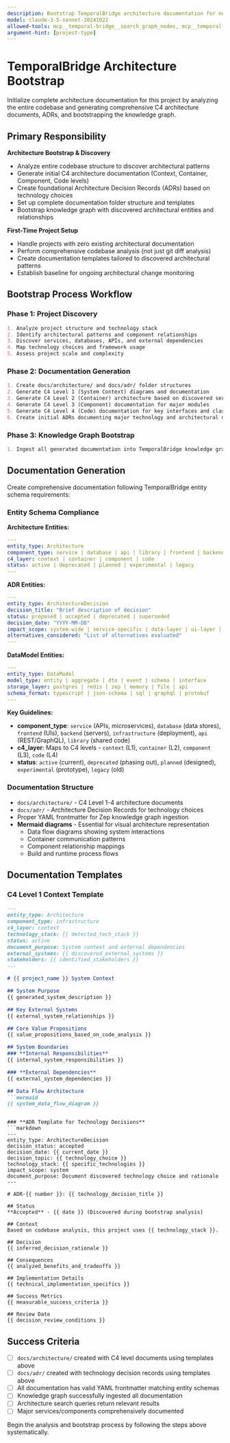 ```yaml
---
description: Bootstrap TemporalBridge architecture documentation for new projects
model: claude-3-5-sonnet-20241022
allowed-tools: mcp__temporal-bridge__search_graph_nodes, mcp__temporal-bridge__search_graph_edges, mcp__temporal-bridge__search_with_filters, mcp__temporal-bridge__find_component_docs, mcp__temporal-bridge__ingest_documentation
argument-hint: [project-type]
---
```


# TemporalBridge Architecture Bootstrap

Initialize complete architecture documentation for this project by analyzing the entire codebase and generating comprehensive C4 architecture documents, ADRs, and bootstrapping the knowledge graph.

## Primary Responsibility

**Architecture Bootstrap & Discovery**
- Analyze entire codebase structure to discover architectural patterns
- Generate initial C4 architecture documentation (Context, Container, Component, Code levels)
- Create foundational Architecture Decision Records (ADRs) based on technology choices
- Set up complete documentation folder structure and templates
- Bootstrap knowledge graph with discovered architectural entities and relationships

**First-Time Project Setup**
- Handle projects with zero existing architectural documentation
- Perform comprehensive codebase analysis (not just git diff analysis)
- Create documentation templates tailored to discovered architectural patterns
- Establish baseline for ongoing architectural change monitoring

## Bootstrap Process Workflow

### **Phase 1: Project Discovery**
```markdown
1. Analyze project structure and technology stack
2. Identify architectural patterns and component relationships
3. Discover services, databases, APIs, and external dependencies
4. Map technology choices and framework usage
5. Assess project scale and complexity
```

### **Phase 2: Documentation Generation**
```markdown
1. Create docs/architecture/ and docs/adr/ folder structures
2. Generate C4 Level 1 (System Context) diagrams and documentation
3. Generate C4 Level 2 (Container) architecture based on discovered services
4. Generate C4 Level 3 (Component) documentation for major modules
5. Generate C4 Level 4 (Code) documentation for key interfaces and classes
6. Create initial ADRs documenting major technology and architectural decisions
```

### **Phase 3: Knowledge Graph Bootstrap**
```markdown
1. Ingest all generated documentation into TemporalBridge knowledge graph using `mcp__temporal-bridge__ingest_documentation` tool
```

## Documentation Generation

Create comprehensive documentation following TemporalBridge entity schema requirements:

### **Entity Schema Compliance**

**Architecture Entities:**
```yaml
---
entity_type: Architecture
component_type: service | database | api | library | frontend | backend | infrastructure
c4_layer: context | container | component | code
status: active | deprecated | planned | experimental | legacy
---
```

**ADR Entities:**
```yaml
---
entity_type: ArchitectureDecision
decision_title: "Brief description of decision"
status: proposed | accepted | deprecated | superseded
decision_date: "YYYY-MM-DD" 
impact_scope: system-wide | service-specific | data-layer | ui-layer | integration
alternatives_considered: "List of alternatives evaluated"
---
```

**DataModel Entities:**
```yaml
---
entity_type: DataModel
model_type: entity | aggregate | dto | event | schema | interface
storage_layer: postgres | redis | zep | memory | file | api
schema_format: typescript | json-schema | sql | graphql | protobuf
---
```

**Key Guidelines:**
- **component_type**: `service` (APIs, microservices), `database` (data stores), `frontend` (UIs), `backend` (servers), `infrastructure` (deployment), `api` (REST/GraphQL), `library` (shared code)
- **c4_layer**: Maps to C4 levels - `context` (L1), `container` (L2), `component` (L3), `code` (L4)
- **status**: `active` (current), `deprecated` (phasing out), `planned` (designed), `experimental` (prototype), `legacy` (old)

### **Documentation Structure**
- `docs/architecture/` - C4 Level 1-4 architecture documents
- `docs/adr/` - Architecture Decision Records for technology choices
- Proper YAML frontmatter for Zep knowledge graph ingestion
- **Mermaid diagrams** - Essential for visual architecture representation
  - Data flow diagrams showing system interactions
  - Container communication patterns
  - Component relationship mappings
  - Build and runtime process flows


## Documentation Templates

### **C4 Level 1 Context Template**
```markdown
---
entity_type: Architecture
component_type: infrastructure
c4_layer: context
technology_stack: {{ detected_tech_stack }}
status: active
document_purpose: System context and external dependencies
external_systems: {{ discovered_external_systems }}
stakeholders: {{ identified_stakeholders }}
---

# {{ project_name }} System Context

## System Purpose
{{ generated_system_description }}

## Key External Systems
{{ external_system_relationships }}

## Core Value Propositions
{{ value_propositions_based_on_code_analysis }}

## System Boundaries
### **Internal Responsibilities**
{{ internal_system_responsibilities }}

### **External Dependencies** 
{{ external_system_dependencies }}

## Data Flow Architecture
```mermaid
{{ system_data_flow_diagram }}
```
```

### **ADR Template for Technology Decisions**
```markdown
---
entity_type: ArchitectureDecision
decision_status: accepted
decision_date: {{ current_date }}
decision_topic: {{ technology_choice }}
technology_stack: {{ specific_technologies }}
impact_scope: system
document_purpose: Document discovered technology choice and rationale
---

# ADR-{{ number }}: {{ technology_decision_title }}

## Status
**Accepted** - {{ date }} (Discovered during bootstrap analysis)

## Context
Based on codebase analysis, this project uses {{ technology_stack }}.

## Decision
{{ inferred_decision_rationale }}

## Consequences
{{ analyzed_benefits_and_tradeoffs }}

## Implementation Details
{{ technical_implementation_specifics }}

## Success Metrics
{{ measurable_success_criteria }}

## Review Date
{{ decision_review_conditions }}
```

## Success Criteria

- [ ] `docs/architecture/` created with C4 level documents using templates above
- [ ] `docs/adr/` created with technology decision records using templates above  
- [ ] All documentation has valid YAML frontmatter matching entity schemas
- [ ] Knowledge graph successfully ingested all documentation
- [ ] Architecture search queries return relevant results
- [ ] Major services/components comprehensively documented

Begin the analysis and bootstrap process by following the steps above systematically.